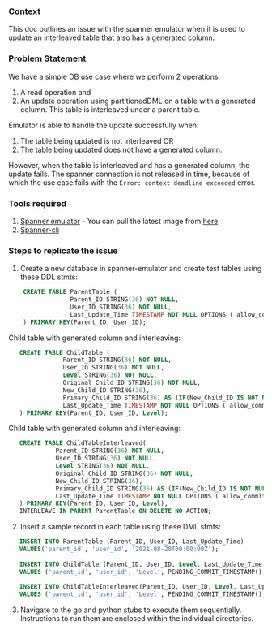 ### Context

This doc outlines an issue with the spanner emulator when it is used to update an interleaved table that also has a generated column.

### Problem Statement
We have a simple DB use case where we perform 2 operations:
1. A read operation and 
2. An update operation using partitionedDML on a table with a generated column. This table is interleaved under a parent table.
 

Emulator is able to handle the update successfully when:
1. The table being updated is not interleaved OR
2. The table being updated does not have a generated column.

However, when the table is interleaved and has a generated column, the update fails. 
The spanner connection is not released in time, because of which the use case fails with the `Error: context deadline exceeded` error.


### Tools required

1. [Spanner emulator](https://cloud.google.com/spanner/docs/emulator) - You can pull the latest image from [here](https://console.cloud.google.com/gcr/images/cloud-spanner-emulator/GLOBAL/emulator).
1. [Spanner-cli](https://github.com/cloudspannerecosystem/spanner-cli)

### Steps to replicate the issue

1. Create a new database in spanner-emulator and create test tables using these DDL stmts:

```sql
    CREATE TABLE ParentTable (
                 Parent_ID STRING(36) NOT NULL,
                 User_ID STRING(36) NOT NULL,
                 Last_Update_Time TIMESTAMP NOT NULL OPTIONS ( allow_commit_timestamp = true ),
    ) PRIMARY KEY(Parent_ID, User_ID);
```

Child table with generated column and interleaving:
```sql
   CREATE TABLE ChildTable (
               Parent_ID STRING(36) NOT NULL,
               User_ID STRING(36) NOT NULL,
               Level STRING(36) NOT NULL,
               Original_Child_ID STRING(36) NOT NULL,
               New_Child_ID STRING(36),
               Primary_Child_ID STRING(36) AS (IF(New_Child_ID IS NOT NULL, New_Child_ID, Original_Child_ID)) STORED,
               Last_Update_Time TIMESTAMP NOT NULL OPTIONS ( allow_commit_timestamp = true )
   ) PRIMARY KEY(Parent_ID, User_ID, Level);
```

Child table with generated column and interleaving:
```sql
   CREATE TABLE ChildTableInterleaved(
             Parent_ID STRING(36) NOT NULL,
             User_ID STRING(36) NOT NULL,
             Level STRING(36) NOT NULL,
             Original_Child_ID STRING(36) NOT NULL,
             New_Child_ID STRING(36),
             Primary_Child_ID STRING(36) AS (IF(New_Child_ID IS NOT NULL, New_Child_ID, Original_Child_ID)) STORED,
             Last_Update_Time TIMESTAMP NOT NULL OPTIONS ( allow_commit_timestamp = true )
   ) PRIMARY KEY(Parent_ID, User_ID, Level),
   INTERLEAVE IN PARENT ParentTable ON DELETE NO ACTION;
```

2. Insert a sample record in each table using these DML stmts:

```sql
   INSERT INTO ParentTable (Parent_ID, User_ID, Last_Update_Time)
   VALUES('parent_id', 'user_id', '2021-08-20T00:00:00Z');
   
   INSERT INTO ChildTable (Parent_ID, User_ID, Level, Last_Update_Time, Original_Child_ID)
   VALUES ('parent_id', 'user_id', 'Level', PENDING_COMMIT_TIMESTAMP(), 'original_child_id');
   
   INSERT INTO ChildTableInterleaved(Parent_ID, User_ID, Level, Last_Update_Time, Original_Child_ID)
   VALUES ('parent_id', 'user_id', 'Level', PENDING_COMMIT_TIMESTAMP(), 'original_child_id');
```

3. Navigate to the go and python stubs to execute them sequentially. Instructions to run them are enclosed within the 
   individual directories.